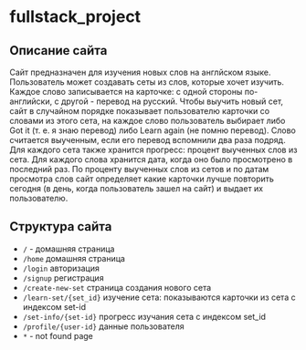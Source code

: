 # fullstack_project

## Описание сайта
Сайт предназначен для изучения новых слов на англйском языке. 
Пользователь может создавать сеты из слов, которые хочет изучить. Каждое слово записывается на карточке: с одной стороны по-английски, с другой - перевод на русский. 
Чтобы выучить новый сет, сайт в случайном порядке показывает пользователю карточки со словами из этого сета, на каждое слово пользователь выбирает либо  Got it (т. е. я знаю перевод) либо Learn again (не помню перевод). Слово считается выученным, если его перевод вспомнили два раза подряд. 
Для каждого сета также хранится прогресс: процент выученных слов из сета.
Для каждого слова хранится дата, когда оно было просмотрено в последний раз.
По проценту выученных слов из сетов и по датам просмотра слов сайт определяет какие карточки лучше повторить сегодня (в день, когда пользователь зашел на сайт) и выдает их пользователю.

## Структура сайта
-  `/` - домашняя страница
- `/home` домашняя страница
- `/login` авторизация
- `/signup` регистрация
- `/create-new-set` страница создания нового сета
- `/learn-set/{set_id}`  изучение сета: показываются карточки из сета с индексом set-id
- `/set-info/{set-id}`  прогресс изучания сета с индексом set_id
- `/profile/{user-id}`  данные пользователя 
- `*` - not found page
